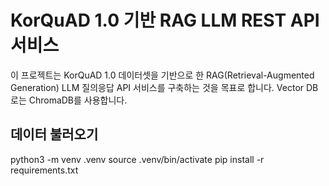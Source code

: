 # KorQuAD 1.0 기반 RAG LLM REST API 서비스

이 프로젝트는 KorQuAD 1.0 데이터셋을 기반으로 한 RAG(Retrieval-Augmented Generation) LLM 질의응답 API 서비스를 구축하는 것을 목표로 합니다. Vector DB로는 ChromaDB를 사용합니다.

## 데이터 불러오기 
python3 -m venv .venv
source .venv/bin/activate
pip install -r requirements.txt

